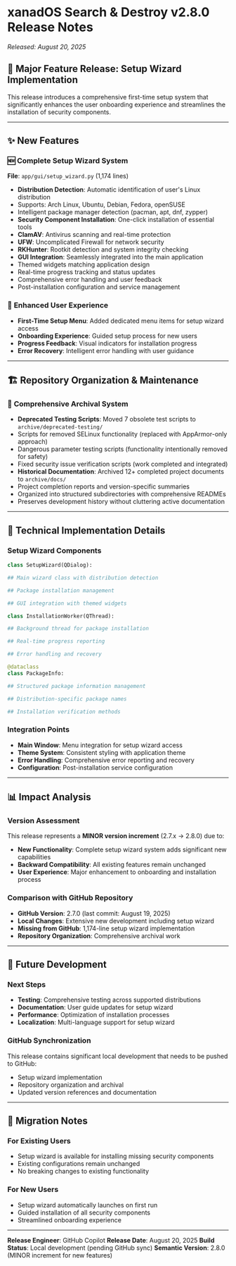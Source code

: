 # xanadOS Search & Destroy v2.8.0 Release Notes

_Released: August 20, 2025_

## 🚀 **Major Feature Release: Setup Wizard Implementation**

This release introduces a comprehensive first-time setup system that significantly enhances the user onboarding experience and streamlines the installation of security components.

---

## ✨ **New Features**

### 🆕 **Complete Setup Wizard System**

**File**: `app/gui/setup_wizard.py` (1,174 lines)

- **Distribution Detection**: Automatic identification of user's Linux distribution
- Supports: Arch Linux, Ubuntu, Debian, Fedora, openSUSE
- Intelligent package manager detection (pacman, apt, dnf, zypper)
- **Security Component Installation**: One-click installation of essential tools
- **ClamAV**: Antivirus scanning and real-time protection
- **UFW**: Uncomplicated Firewall for network security
- **RKHunter**: Rootkit detection and system integrity checking
- **GUI Integration**: Seamlessly integrated into the main application
- Themed widgets matching application design
- Real-time progress tracking and status updates
- Comprehensive error handling and user feedback
- Post-installation configuration and service management

### 🎨 **Enhanced User Experience**

- **First-Time Setup Menu**: Added dedicated menu items for setup wizard access
- **Onboarding Experience**: Guided setup process for new users
- **Progress Feedback**: Visual indicators for installation progress
- **Error Recovery**: Intelligent error handling with user guidance

---

## 🏗️ **Repository Organization & Maintenance**

### 📁 **Comprehensive Archival System**

- **Deprecated Testing Scripts**: Moved 7 obsolete test scripts to `archive/deprecated-testing/`
- Scripts for removed SELinux functionality (replaced with AppArmor-only approach)
- Dangerous parameter testing scripts (functionality intentionally removed for safety)
- Fixed security issue verification scripts (work completed and integrated)
- **Historical Documentation**: Archived 12+ completed project documents to `archive/docs/`
- Project completion reports and version-specific summaries
- Organized into structured subdirectories with comprehensive READMEs
- Preserves development history without cluttering active documentation

---

## 🔧 **Technical Implementation Details**

### **Setup Wizard Components**

```Python
class SetupWizard(QDialog):

## Main wizard class with distribution detection

## Package installation management

## GUI integration with themed widgets

class InstallationWorker(QThread):

## Background thread for package installation

## Real-time progress reporting

## Error handling and recovery

@dataclass
class PackageInfo:

## Structured package information management

## Distribution-specific package names

## Installation verification methods

```

### **Integration Points**

- **Main Window**: Menu integration for setup wizard access
- **Theme System**: Consistent styling with application theme
- **Error Handling**: Comprehensive error reporting and recovery
- **Configuration**: Post-installation service configuration

---

## 📊 **Impact Analysis**

### **Version Assessment**

This release represents a **MINOR version increment** (2.7.x → 2.8.0) due to:

- **New Functionality**: Complete setup wizard system adds significant new capabilities
- **Backward Compatibility**: All existing features remain unchanged
- **User Experience**: Major enhancement to onboarding and installation process

### **Comparison with GitHub Repository**

- **GitHub Version**: 2.7.0 (last commit: August 19, 2025)
- **Local Changes**: Extensive new development including setup wizard
- **Missing from GitHub**: 1,174-line setup wizard implementation
- **Repository Organization**: Comprehensive archival work

---

## 🎯 **Future Development**

### **Next Steps**

- **Testing**: Comprehensive testing across supported distributions
- **Documentation**: User guide updates for setup wizard
- **Performance**: Optimization of installation processes
- **Localization**: Multi-language support for setup wizard

### **GitHub Synchronization**

This release contains significant local development that needs to be pushed to GitHub:

- Setup wizard implementation
- Repository organization and archival
- Updated version references and documentation

---

## 🔄 **Migration Notes**

### **For Existing Users**

- Setup wizard is available for installing missing security components
- Existing configurations remain unchanged
- No breaking changes to existing functionality

### **For New Users**

- Setup wizard automatically launches on first run
- Guided installation of all security components
- Streamlined onboarding experience

---

**Release Engineer**: GitHub Copilot
**Release Date**: August 20, 2025
**Build Status**: Local development (pending GitHub sync)
**Semantic Version**: 2.8.0 (MINOR increment for new features)
